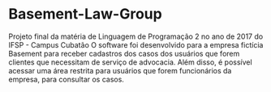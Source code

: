 # Basement-Law-Group
 Projeto final da matéria de Linguagem de Programação 2 no ano de 2017 do IFSP - Campus Cubatão
 O software foi desenvolvido para a empresa fictícia Basement para receber cadastros dos casos dos usuários que forem clientes que necessitam de serviço de advocacia. Além disso, é possível acessar uma área restrita para usuários que forem funcionários da empresa, para consultar os casos.
